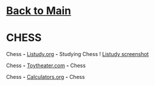 # [Back to Main](/../main/README.md)

# CHESS

Chess **-** <a href="https://listudy.org/en">Listudy.org</a> **-** Studying Chess
! [Listudy screenshot](/../main/Screenshots/Listudy.png)

Chess **-** <a href="https://toytheater.com/chess/">Toytheater.com</a> **-** Chess

Chess **-** <a href="https://www.calculators.org/games/master-chess/">Calculators.org</a> **-**  Chess
